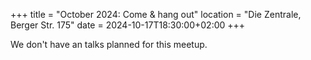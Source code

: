 +++
title = "October 2024: Come & hang out"
location = "Die Zentrale, Berger Str. 175"
date = 2024-10-17T18:30:00+02:00
+++

We don't have an talks planned for this meetup.
